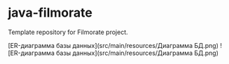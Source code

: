 # java-filmorate
Template repository for Filmorate project.

[ER-диаграмма базы данных](src/main/resources/Диаграмма БД.png)
![ER-диаграмма базы данных](src/main/resources/Диаграмма БД.png)
